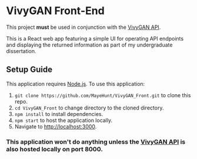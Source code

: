 # VivyGAN Front-End

This project **must** be used in conjunction with the [VivyGAN API](https://github.com/MayeHunt/VivyGAN_API).

This is a React web app featuring a simple UI for operating API endpoints and displaying the returned information as part of my undergraduate dissertation.

## Setup Guide
This application requires [Node.js](https://nodejs.org/en/download).
To use this application:

1. `git clone https://github.com/MayeHunt/VivyGAN_Front.git` to clone this repo.
2. `cd VivyGAN_Front` to change directory to the cloned directory.
3. `npm install` to install dependencies.
4. `npm start` to host the application locally.
5. Navigate to [http://localhost:3000](http://localhost:3000).

### This application won't do anything unless the [VivyGAN API](https://github.com/MayeHunt/VivyGAN_API) is also hosted locally on port 8000.


